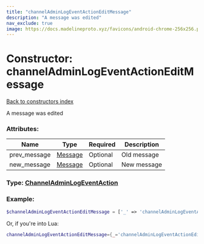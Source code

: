 ```yaml
---
title: "channelAdminLogEventActionEditMessage"
description: "A message was edited"
nav_exclude: true
image: https://docs.madelineproto.xyz/favicons/android-chrome-256x256.png
---
```

# Constructor: channelAdminLogEventActionEditMessage  
[Back to constructors index](index.md)



A message was edited

### Attributes:

| Name     |    Type       | Required | Description |
|----------|---------------|----------|-------------|
|prev\_message|[Message](../types/Message.md) | Optional|Old message|
|new\_message|[Message](../types/Message.md) | Optional|New message|



### Type: [ChannelAdminLogEventAction](../types/ChannelAdminLogEventAction.md)


### Example:

```php
$channelAdminLogEventActionEditMessage = ['_' => 'channelAdminLogEventActionEditMessage', 'prev_message' => Message, 'new_message' => Message];
```  


Or, if you're into Lua:

```lua
channelAdminLogEventActionEditMessage={_='channelAdminLogEventActionEditMessage', prev_message=Message, new_message=Message}

```


